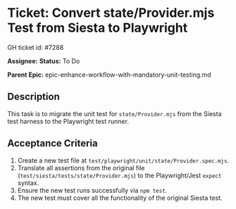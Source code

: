 # Ticket: Convert state/Provider.mjs Test from Siesta to Playwright

GH ticket id: #7288

**Assignee:**
**Status:** To Do

**Parent Epic:** epic-enhance-workflow-with-mandatory-unit-testing.md

## Description

This task is to migrate the unit test for `state/Provider.mjs` from the Siesta test harness to the Playwright test runner.

## Acceptance Criteria

1.  Create a new test file at `test/playwright/unit/state/Provider.spec.mjs`.
2.  Translate all assertions from the original file (`test/siesta/tests/state/Provider.mjs`) to the Playwright/Jest `expect` syntax.
3.  Ensure the new test runs successfully via `npm test`.
4.  The new test must cover all the functionality of the original Siesta test.
